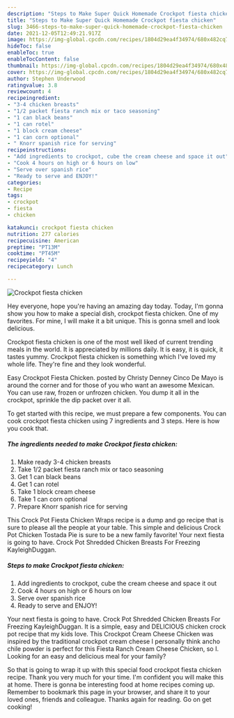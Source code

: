 ```yaml
---
description: "Steps to Make Super Quick Homemade Crockpot fiesta chicken"
title: "Steps to Make Super Quick Homemade Crockpot fiesta chicken"
slug: 3466-steps-to-make-super-quick-homemade-crockpot-fiesta-chicken
date: 2021-12-05T12:49:21.917Z
image: https://img-global.cpcdn.com/recipes/1804d29ea4f34974/680x482cq70/crockpot-fiesta-chicken-recipe-main-photo.jpg
hideToc: false
enableToc: true
enableTocContent: false
thumbnail: https://img-global.cpcdn.com/recipes/1804d29ea4f34974/680x482cq70/crockpot-fiesta-chicken-recipe-main-photo.jpg
cover: https://img-global.cpcdn.com/recipes/1804d29ea4f34974/680x482cq70/crockpot-fiesta-chicken-recipe-main-photo.jpg
author: Stephen Underwood
ratingvalue: 3.8
reviewcount: 4
recipeingredient:
- "3-4 chicken breasts"
- "1/2 packet fiesta ranch mix or taco seasoning"
- "1 can black beans"
- "1 can rotel"
- "1 block cream cheese"
- "1 can corn optional"
- " Knorr spanish rice for serving"
recipeinstructions:
- "Add ingredients to crockpot, cube the cream cheese and space it out"
- "Cook 4 hours on high or 6 hours on low"
- "Serve over spanish rice"
- "Ready to serve and ENJOY!"
categories:
- Recipe
tags:
- crockpot
- fiesta
- chicken

katakunci: crockpot fiesta chicken 
nutrition: 277 calories
recipecuisine: American
preptime: "PT13M"
cooktime: "PT45M"
recipeyield: "4"
recipecategory: Lunch

---
```



![Crockpot fiesta chicken](https://img-global.cpcdn.com/recipes/1804d29ea4f34974/680x482cq70/crockpot-fiesta-chicken-recipe-main-photo.jpg)

Hey everyone, hope you're having an amazing day today. Today, I'm gonna show you how to make a special dish, crockpot fiesta chicken. One of my favorites. For mine, I will make it a bit unique. This is gonna smell and look delicious.

Crockpot fiesta chicken is one of the most well liked of current trending meals in the world. It is appreciated by millions daily. It is easy, it is quick, it tastes yummy. Crockpot fiesta chicken is something which I've loved my whole life. They're fine and they look wonderful.

Easy Crockpot Fiesta Chicken. posted by Christy Denney Cinco De Mayo is around the corner and for those of you who want an awesome Mexican. You can use raw, frozen or unfrozen chicken. You dump it all in the crockpot, sprinkle the dip packet over it all.


To get started with this recipe, we must prepare a few components. You can cook crockpot fiesta chicken using 7 ingredients and 3 steps. Here is how you cook that.

<!--inarticleads1-->

##### The ingredients needed to make Crockpot fiesta chicken:

1. Make ready 3-4 chicken breasts
1. Take 1/2 packet fiesta ranch mix or taco seasoning
1. Get 1 can black beans
1. Get 1 can rotel
1. Take 1 block cream cheese
1. Take 1 can corn optional
1. Prepare  Knorr spanish rice for serving


This Crock Pot Fiesta Chicken Wraps recipe is a dump and go recipe that is sure to please all the people at your table. This simple and delicious Crock Pot Chicken Tostada Pie is sure to be a new family favorite! Your next fiesta is going to have. Crock Pot Shredded Chicken Breasts For Freezing KayleighDuggan. 

<!--inarticleads2-->

##### Steps to make Crockpot fiesta chicken:

1. Add ingredients to crockpot, cube the cream cheese and space it out
1. Cook 4 hours on high or 6 hours on low
1. Serve over spanish rice
1. Ready to serve and ENJOY!

Your next fiesta is going to have. Crock Pot Shredded Chicken Breasts For Freezing KayleighDuggan. It is a simple, easy and DELICIOUS chicken crock pot recipe that my kids love. This Crockpot Cream Cheese Chicken was inspired by the traditional crockpot cream cheese I personally think ancho chile powder is perfect for this Fiesta Ranch Cream Cheese Chicken, so I. Looking for an easy and delicious meal for your family? 

So that is going to wrap it up with this special food crockpot fiesta chicken recipe. Thank you very much for your time. I'm confident you will make this at home. There is gonna be interesting food at home recipes coming up. Remember to bookmark this page in your browser, and share it to your loved ones, friends and colleague. Thanks again for reading. Go on get cooking!

